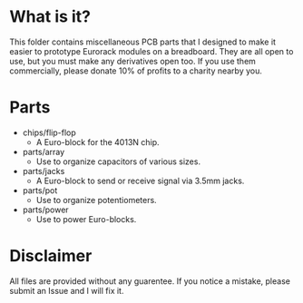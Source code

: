 # What is it?

This folder contains miscellaneous PCB parts that I designed to make it easier to prototype Eurorack modules on a breadboard. They are all open to use, but you must make any derivatives open too. If you use them commercially, please donate 10% of profits to a charity nearby you.

# Parts

* chips/flip-flop
	* A Euro-block for the 4013N chip.
* parts/array
	* Use to organize capacitors of various sizes.
* parts/jacks
	* A Euro-block to send or receive signal via 3.5mm jacks.
* parts/pot
	* Use to organize potentiometers.
* parts/power
	* Use to power Euro-blocks.

# Disclaimer

All files are provided without any guarentee. If you notice a mistake, please submit an Issue and I will fix it.
